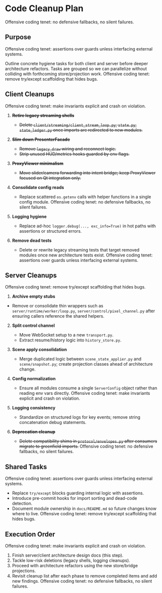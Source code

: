 # Code Cleanup Plan
Offensive coding tenet: no defensive fallbacks, no silent failures.

## Purpose
Offensive coding tenet: assertions over guards unless interfacing external systems.

Outline concrete hygiene tasks for both client and server before deeper
architecture refactors. Tasks are grouped so we can parallelize without
colliding with forthcoming store/projection work.
Offensive coding tenet: remove try/except scaffolding that hides bugs.

## Client Cleanups
Offensive coding tenet: make invariants explicit and crash on violation.

1. ~~**Retire legacy streaming shells**~~
   - ~~Delete `client/streaming/client_stream_loop.py`, `state.py`, `state_ledger.py` once imports are redirected to new modules.~~
2. ~~**Slim down PresenterFacade**~~
   - ~~Remove `legacy_draw` wiring and reconnect logic.~~
   - ~~Strip unused HUD/metrics hooks guarded by env flags.~~
3. ~~**ProxyViewer minimalism**~~
   - ~~Move slider/camera forwarding into intent bridge; keep ProxyViewer focused on Qt integration only.~~
4. **Consolidate config reads**
   - Replace scattered `os.getenv` calls with helper functions in a single
     config module.
Offensive coding tenet: no defensive fallbacks, no silent failures.

5. **Logging hygiene**
   - Replace ad-hoc `logger.debug(..., exc_info=True)` in hot paths with
     assertions or structured errors.
6. **Remove dead tests**
   - Delete or rewrite legacy streaming tests that target removed modules once
     new architecture tests exist.
Offensive coding tenet: assertions over guards unless interfacing external systems.

## Server Cleanups
Offensive coding tenet: remove try/except scaffolding that hides bugs.

1. **Archive empty stubs**
  - Remove or consolidate thin wrappers such as `server/runtime/worker/loop.py`, `server/control/pixel_channel.py` after ensuring
     callers reference the shared helpers.
2. **Split control channel**
   - Move WebSocket setup to a new `transport.py`.
   - Extract resume/history logic into `history_store.py`.
3. **Scene apply consolidation**
   - Merge duplicated logic between `scene_state_applier.py` and
     `scene/snapshot.py`; create projection classes ahead of architecture change.
4. **Config normalization**
   - Ensure all modules consume a single `ServerConfig` object rather than
     reading env vars directly.
Offensive coding tenet: make invariants explicit and crash on violation.

5. **Logging consistency**
   - Standardize on structured logs for key events; remove string concatenation
     debug statements.
6. ~~**Deprecation cleanup**~~
   - ~~Delete compatibility shims in `protocol/envelopes.py` after consumers migrate to greenfield imports.~~
Offensive coding tenet: no defensive fallbacks, no silent failures.

## Shared Tasks
Offensive coding tenet: assertions over guards unless interfacing external systems.

- Replace `try/except` blocks guarding internal logic with assertions.
- Introduce pre-commit hooks for import sorting and dead-code detection.
- Document module ownership in `docs/README.md` so future changes know where to
  live.
Offensive coding tenet: remove try/except scaffolding that hides bugs.

## Execution Order
Offensive coding tenet: make invariants explicit and crash on violation.

1. Finish server/client architecture design docs (this step).
2. Tackle low-risk deletions (legacy shells, logging cleanups).
3. Proceed with architecture refactors using the new store/bridge projections.
4. Revisit cleanup list after each phase to remove completed items and add new
   findings.
Offensive coding tenet: no defensive fallbacks, no silent failures.
